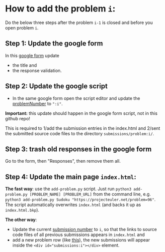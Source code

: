 # How to add the problem `i`: 

Do the below three steps after the problem `i-1` is closed and before you open problem `i`. 

## Step 1: Update the google form 
In this [google form](https://docs.google.com/forms/d/e/1FAIpQLSdOjMebWrLTRUfTpYfd8AwvYOw65yvxv-B_DLCKahG3qng90A/viewform) update 
  - the title and
  - the response validation.
  
## Step 2: Update the google script
  - In the same google form open the script editor and update the [problemNumber](https://github.com/coding19-imdea/coding19-imdea.github.io/blob/master/scripts/google-form.gs#L4) to `":i"`.
  
**Important:** this update should happen in the google form script, not in this github repo!
  
This is required to 1/add the submission entries in the index.html and 2/sent the submitted source code files to the directory `submissions/problem:i/`.

## Step 3: trash old responses in the google form
Go to the form, then "Responses", then remove them all.

## Step 4: Update the main page `index.html`:
**The fast way**:
 use the `add-problem.py` script. Just run  `python3 add-problem.py [PROBLEM_NAME] [PROBLEM_URL]` from the command line, e.g. `python3 add-problem.py Sudoku "https://projecteuler.net/problem=96"`. The script automatically overwrites `index.html` (and backs it up as `index.html.bkp`).

 **The other way**:
  - Update the current [submission number](https://github.com/coding19-imdea/coding19-imdea.github.io/blob/master/index.html#L5) to `i`, 
  so that the links to source code files of all previous submissions appears in `index.html` and 
  - add a new problem row (like [this](https://github.com/coding19-imdea/coding19-imdea.github.io/blob/master/index.html#L179-L193)), 
  the new submissions will appear inside the `<div id="submissions:i"></div>` element. 
